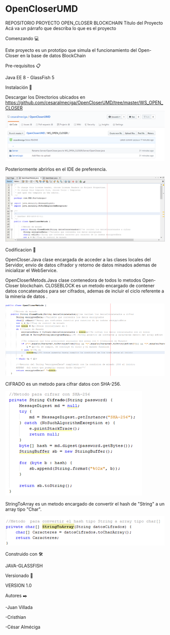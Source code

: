 # OpenCloserUMD
REPOSITORIO PROYECTO OPEN_CLOSER BLOCKCHAIN 
Título del Proyecto
Acá va un párrafo que describa lo que es el proyecto

Comenzando 💻

Este proyecto es un prototipo que simula el funcionamiento del Open-Closer en la base de datos BlockChain

Pre-requisitos 📋

Java EE 8 - GlassFish 5

Instalación 🔧

Descargar los Directorios ubicados en https://github.com/cesaralmeciga/OpenCloserUMD/tree/master/WS_OPEN_CLOSER
![IMAGEN REPOSITORIO](https://github.com/cesaralmeciga/OpenCloserUMD/blob/master/Captura1.PNG)

Posteriormente abrirlos en el IDE de preferencia.

![IMAGEN IDE](https://github.com/cesaralmeciga/OpenCloserUMD/blob/master/Captura2.PNG)

Codificacion 📖

OpenCloser.Java
clase encargada de acceder a las clases locales del Servidor, envio de datos cifrador y retorno de datos minados ademas de inicializar el WebService.

OpenCloserMetods.Java
clase contenedora de todos lo metodos Open-Closer blockchain.
CLOSEBLOCK es un metodo encargado de contener datos concatenados para ser cifrados, ademas de incluir el ciclo referente a la mineria de datos .


![IMAGEN METODO](https://github.com/cesaralmeciga/OpenCloserUMD/blob/master/Captura3.PNG)


CIFRADO es un metodo para cifrar datos con SHA-256.


![IMAGEN METODO](https://github.com/cesaralmeciga/OpenCloserUMD/blob/master/Captura4.PNG)


StringToArray es un metodo encargado de convertir el hash de "String" a un array tipo "Char".


![IMAGEN METODO](https://github.com/cesaralmeciga/OpenCloserUMD/blob/master/Captura5.PNG)



Construido con 🛠️

JAVA-GLASSFISH

Versionado 📌

VERSION 1.0

Autores ✒️

-Juan Villada

-Cristhian

-César Alméciga


